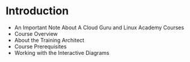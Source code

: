 # Introduction
- An Important Note About A Cloud Guru and Linux Academy Courses
- Course Overview
- About the Training Architect
- Course Prerequisites
- Working with the Interactive Diagrams
